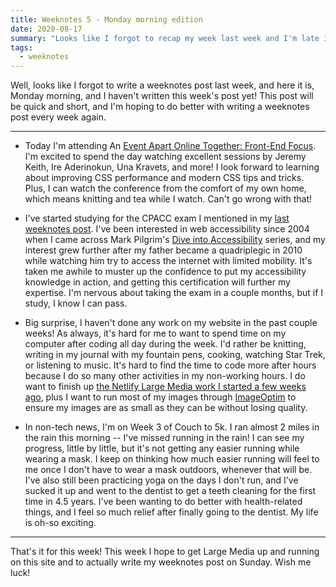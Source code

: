 ```yaml
---
title: Weeknotes 5 - Monday morning edition
date: 2020-08-17
summary: "Looks like I forgot to recap my week last week and I'm late in recapping this week. Let's see what I've done!"
tags:
  - weeknotes
---
```


Well, looks like I forgot to write a weeknotes post last week, and here it is, Monday morning, and I haven't written this week's post yet! This post will be quick and short, and I'm hoping to do better with writing a weeknotes post every week again.

---

- Today I'm attending An [Event Apart Online Together: Front-End Focus](https://aneventapart.com/event/online-0820). I'm excited to spend the day watching excellent sessions by Jeremy Keith, Ire Aderinokun, Una Kravets, and more! I look forward to learning about improving CSS performance and modern CSS tips and tricks. Plus, I can watch the conference from the comfort of my own home, which means knitting and tea while I watch. Can't go wrong with that!

- I've started studying for the CPACC exam I mentioned in my [last weeknotes post](/posts/weeknotes-4). I've been interested in web accessibility since 2004 when I came across Mark Pilgrim's [Dive into Accessibility](https://web.archive.org/web/20110927131211/http://diveintoaccessibility.org/) series, and my interest grew further after my father became a quadriplegic in 2010 while watching him try to access the internet with limited mobility. It's taken me awhile to muster up the confidence to put my accessibility knowledge in action, and getting this certification will further my expertise. I'm nervous about taking the exam in a couple months, but if I study, I know I can pass.

- Big surprise, I haven't done any work on my website in the past couple weeks! As always, it's hard for me to want to spend time on my computer after coding all day during the week. I'd rather be knitting, writing in my journal with my fountain pens, cooking, watching Star Trek, or listening to music. It's hard to find the time to code more after hours because I do so many other activities in my non-working hours. I do want to finish up [the Netlify Large Media work I started a few weeks ago](/posts/weeknotes-2), plus I want to run most of my images through [ImageOptim](https://imageoptim.com) to ensure my images are as small as they can be without losing quality.

- In non-tech news, I'm on Week 3 of Couch to 5k. I ran almost 2 miles in the rain this morning -- I've missed running in the rain! I can see my progress, little by little, but it's not getting any easier running while wearing a mask. I keep on thinking how much easier running will feel to me once I don't have to wear a mask outdoors, whenever that will be. I've also still been practicing yoga on the days I don't run, and I've sucked it up and went to the dentist to get a teeth cleaning for the first time in 4.5 years. I've been wanting to do better with health-related things, and I feel so much relief after finally going to the dentist. My life is oh-so exciting.

---

That's it for this week! This week I hope to get Large Media up and running on this site and to actually write my weeknotes post on Sunday. Wish me luck!
